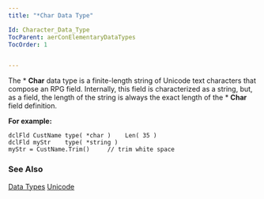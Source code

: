 ```yaml
---
title: "*Char Data Type"

Id: Character_Data_Type
TocParent: aerConElementaryDataTypes
TocOrder: 1


---
```


The * **Char** data type is a finite-length string of Unicode text characters that compose an RPG field. Internally, this field is characterized as a string, but, as a field, the length of the string is always the exact length of the * **Char** field definition. 

**For example:** 

```
dclFld CustName type( *char )    Len( 35 ) 
dclFld myStr    type( *string )
myStr = CustName.Trim()     // trim white space
```

### See Also
[Data Types](aerLrfDataTypesMain.html)
[Unicode](aerConUnicode.html) 

